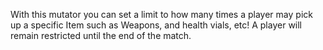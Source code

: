 With this mutator you can set a limit to how many times a player may pick up a specific Item such as Weapons, and health vials, etc!
A player will remain restricted until the end of the match.
